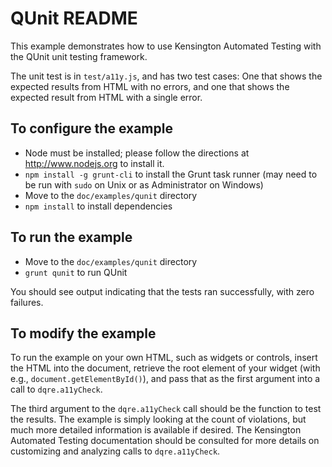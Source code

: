 # QUnit README #

This example demonstrates how to use Kensington Automated Testing with the
QUnit unit testing framework. 

The unit test is in `test/a11y.js`, and has two test cases: One that shows the
expected results from HTML with no errors, and one that shows the expected
result from HTML with a single error.

## To configure the example ##

* Node must be installed; please follow the directions at http://www.nodejs.org
  to install it.
* `npm install -g grunt-cli` to install the Grunt task runner (may need to be
  run with `sudo` on Unix or as Administrator on Windows)
* Move to the `doc/examples/qunit` directory
* `npm install` to install dependencies

## To run the example ##

* Move to the `doc/examples/qunit` directory
* `grunt qunit` to run QUnit

You should see output indicating that the tests ran successfully, with zero
failures.

## To modify the example ##

To run the example on your own HTML, such as widgets or controls, insert the
HTML into the document, retrieve the root element of your widget (with e.g.,
`document.getElementById()`), and pass that as the first argument into a call
to `dqre.a11yCheck`.  

The third argument to the `dqre.a11yCheck` call should be the function to test
the results. The example is simply looking at the count of violations, but much
more detailed information is available if desired.  The Kensington Automated
Testing documentation should be consulted for more details on customizing and
analyzing calls to `dqre.a11yCheck`.

